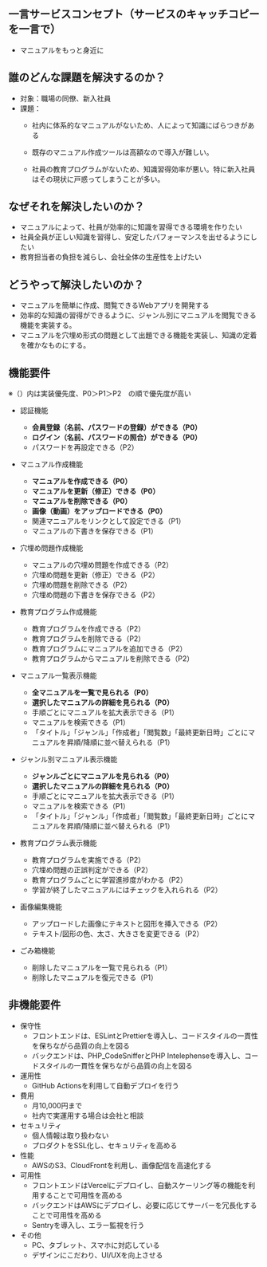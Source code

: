## 一言サービスコンセプト（サービスのキャッチコピーを一言で）

- マニュアルをもっと身近に

## 誰のどんな課題を解決するのか？

- 対象：職場の同僚、新入社員
- 課題：
    - 社内に体系的なマニュアルがないため、人によって知識にばらつきがある
        
    - 既存のマニュアル作成ツールは高額なので導入が難しい。
        
    - 社員の教育プログラムがないため、知識習得効率が悪い。特に新入社員はその現状に戸惑ってしまうことが多い。

## なぜそれを解決したいのか？

- マニュアルによって、社員が効率的に知識を習得できる環境を作りたい
- 社員全員が正しい知識を習得し、安定したパフォーマンスを出せるようにしたい
- 教育担当者の負担を減らし、会社全体の生産性を上げたい

## どうやって解決したいのか？

- マニュアルを簡単に作成、閲覧できるWebアプリを開発する
- 効率的な知識の習得ができるように、ジャンル別にマニュアルを閲覧できる機能を実装する。
- マニュアルを穴埋め形式の問題として出題できる機能を実装し、知識の定着を確かなものにする。

## 機能要件

※（）内は実装優先度、P0＞P1＞P2　の順で優先度が高い

- 認証機能
    - **会員登録（名前、パスワードの登録）ができる（P0）**
    - **ログイン（名前、パスワードの照合）ができる（P0）**
    - パスワードを再設定できる（P2）

- マニュアル作成機能
    - **マニュアルを作成できる（P0）**
    - **マニュアルを更新（修正）できる（P0）**
    - **マニュアルを削除できる（P0）**
    - **画像（動画）をアップロードできる（P0）**
    - 関連マニュアルをリンクとして設定できる（P1）
    - マニュアルの下書きを保存できる（P1）
 
- 穴埋め問題作成機能
    - マニュアルの穴埋め問題を作成できる（P2）
    - 穴埋め問題を更新（修正）できる（P2）
    - 穴埋め問題を削除できる（P2）
    - 穴埋め問題の下書きを保存できる（P2）

- 教育プログラム作成機能
    - 教育プログラムを作成できる（P2）
    - 教育プログラムを削除できる（P2）
    - 教育プログラムにマニュアルを追加できる（P2）
    - 教育プログラムからマニュアルを削除できる（P2）

- マニュアル一覧表示機能
    - **全マニュアルを一覧で見られる（P0）**
    - **選択したマニュアルの詳細を見られる（P0）**
    - 手順ごとにマニュアルを拡大表示できる（P1）
    - マニュアルを検索できる（P1）
    - 「タイトル」「ジャンル」「作成者」「閲覧数」「最終更新日時」ごとにマニュアルを昇順/降順に並べ替えられる（P1）
    
- ジャンル別マニュアル表示機能
    - **ジャンルごとにマニュアルを見られる（P0）**
    - **選択したマニュアルの詳細を見られる（P0）**
    - 手順ごとにマニュアルを拡大表示できる（P1）
    - マニュアルを検索できる（P1）
    - 「タイトル」「ジャンル」「作成者」「閲覧数」「最終更新日時」ごとにマニュアルを昇順/降順に並べ替えられる（P1）

- 教育プログラム表示機能
    - 教育プログラムを実施できる（P2）
    - 穴埋め問題の正誤判定ができる（P2）
    - 教育プログラムごとに学習進捗度がわかる（P2）
    - 学習が終了したマニュアルにはチェックを入れられる（P2）

- 画像編集機能
    - アップロードした画像にテキストと図形を挿入できる（P2）
    - テキスト/図形の色、太さ、大きさを変更できる（P2）

- ごみ箱機能
    - 削除したマニュアルを一覧で見られる（P1）
    - 削除したマニュアルを復元できる（P1）
    

## 非機能要件

- 保守性
    - フロントエンドは、ESLintとPrettierを導入し、コードスタイルの一貫性を保ちながら品質の向上を図る
    - バックエンドは、PHP_CodeSnifferとPHP Intelephenseを導入し、コードスタイルの一貫性を保ちながら品質の向上を図る
- 運用性
    - GitHub Actionsを利用して自動デプロイを行う
- 費用
    - 月10,000円まで
    - 社内で実運用する場合は会社と相談
- セキュリティ
    - 個人情報は取り扱わない
    - プロダクトをSSL化し、セキュリティを高める
- 性能
    - AWSのS3、CloudFrontを利用し、画像配信を高速化する
- 可用性
    - フロントエンドはVercelにデプロイし、自動スケーリング等の機能を利用することで可用性を高める
    - バックエンドはAWSにデプロイし、必要に応じてサーバーを冗長化することで可用性を高める
    - Sentryを導入し、エラー監視を行う
- その他
    - PC、タブレット、スマホに対応している
    - デザインにこだわり、UI/UXを向上させる
